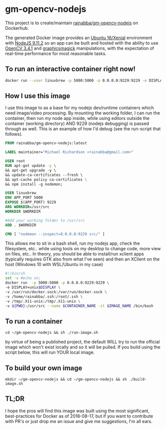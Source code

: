 # gm-opencv-nodejs

This project is to create/maintain [rainabba/gm-opencv-nodejs](https://hub.docker.com/r/rainabba/gm-opencv-nodejs/) on Dockerhub.

The generated Docker image provides an [Ubuntu 16/Xenial](http://releases.ubuntu.com/16.04/) environment with [NodeJS 9.11.2](https://nodejs.org/en/download/current/) so an app can be built and hosted with the ability to use [OpenCV 3.4.1](https://github.com/justadudewhohacks/opencv4nodejs) and [graphicsmagick](http://www.graphicsmagick.org/index.html) manipulations, with the expectation of real-time performance for most reasonable tasks.


## To run an interactive container right now!
```bash
docker run --user linuxbrew -p 5000:5000 -p 0.0.0.0:9229:9229 -e DISPLAY=unix$DISPLAY -v /var/run/docker.sock:/var/run/docker.sock -v /tmp/.X11-unix:/tmp/.X11-unix --name `whoami`/gm-opencv-nodejs:latest -it rainabba/gm-opencv-nodejs:1.0.0 /bin/bash; 
```

## How I use this image

I use this image to as a base for my nodejs dev/runtime containers which need image/video processing. By mounting the working folder, I can run the container, then run my node app inside, while using editors outside the container (working directory) AND 9229 (nodejs debugging) is passed through as well. This is an example of how I'd debug (see the run-script that follows).

```Dockerfile
FROM rainabba/gm-opencv-nodejs:latest 

LABEL maintainer="Michael Richardson <rainabba@gmail.com>"

USER root 
RUN apt-get update -y \ 
&& apt-get upgrade -y \ 
&& update-ca-certificates --fresh \ 
&& apt-cache policy ca-certificates \
&& npm install -g nodemon; 

USER linuxbrew 
ENV APP_PORT 5000
EXPOSE $(APP_PORT) 9229 
ARG WORKDIR=/usr/src 
WORKDIR $WORKDIR 

#Add your working folder to /usr/src
ADD . $WORKDIR

CMD [ "nodemon --inspect=0.0.0.0:9229 src/" ]
```

This allows me to sit in a bash shell, run my nodejs app, check the filesystem, etc.. while using tools on my desktop to change code, more view on files, etc.. In theory, you should be able to install/run xclient apps (typically requires GTK also from what I've seen) and then an XClient on the host (Windows 10 with WSL/Ubuntu in my case)
```bash
#!/bin/sh
set -x #echo on;
docker run  -p 5000:5000 -p 0.0.0.0:9229:9229 \
-e DISPLAY=unix$DISPLAY \
-v /var/run/docker.sock:/var/run/docker.sock \
-v /home/rainabba/.ssh:/root/.ssh \
-v /tmp/.X11-unix:/tmp/.X11-unix \
-v ${PWD}:/usr/src --name $CONTAINER_NAME -it $IMAGE_NAME /bin/bash
```


## To run a container

`cd ~/gm-opencv-nodejs && sh ./run-image.sh`

by virtue of being a published project, 
the default WILL try to run the official image which won't exist locally and so it will be pulled. 
If you build using the script below, this will run YOUR local image.


## To build your own image

`mkdir ~/gm-opencv-nodejs && cd ~/gm-opencv-nodejs && sh ./build-image.sh`


## TL;DR

I hope the pros will find this image was built using the most significant, best-practices for Docker as of 2018-08-17, but if you want to contribute with PR's or just drop me an issue and give me suggestions, I'm all ears.
